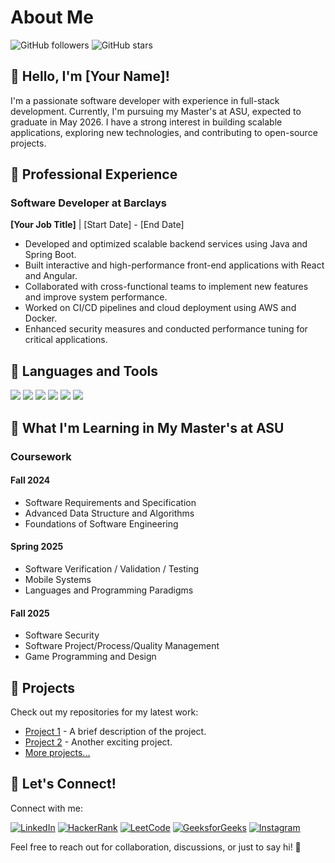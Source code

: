 # About Me

![GitHub followers](https://img.shields.io/github/followers/your-username?style=social)
![GitHub stars](https://img.shields.io/github/stars/your-username?style=social)

## 👋 Hello, I'm [Your Name]!

I'm a passionate software developer with experience in full-stack development. Currently, I'm pursuing my Master's at ASU, expected to graduate in May 2026. I have a strong interest in building scalable applications, exploring new technologies, and contributing to open-source projects.

## 💼 Professional Experience

### Software Developer at Barclays
**[Your Job Title]** | [Start Date] - [End Date]
- Developed and optimized scalable backend services using Java and Spring Boot.
- Built interactive and high-performance front-end applications with React and Angular.
- Collaborated with cross-functional teams to implement new features and improve system performance.
- Worked on CI/CD pipelines and cloud deployment using AWS and Docker.
- Enhanced security measures and conducted performance tuning for critical applications.

## 🚀 Languages and Tools

<p align="left">
  <img src="https://img.shields.io/badge/Python-3776AB?style=for-the-badge&logo=python&logoColor=white"/>
  <img src="https://img.shields.io/badge/C%23-239120?style=for-the-badge&logo=c-sharp&logoColor=white"/>
  <img src="https://img.shields.io/badge/Java-007396?style=for-the-badge&logo=java&logoColor=white"/>
  <img src="https://img.shields.io/badge/Git-F05032?style=for-the-badge&logo=git&logoColor=white"/>
  <img src="https://img.shields.io/badge/PostgreSQL-336791?style=for-the-badge&logo=postgresql&logoColor=white"/>
  <img src="https://img.shields.io/badge/MySQL-4479A1?style=for-the-badge&logo=mysql&logoColor=white"/>
</p>

## 🌱 What I'm Learning in My Master's at ASU

### Coursework

#### Fall 2024
- Software Requirements and Specification
- Advanced Data Structure and Algorithms
- Foundations of Software Engineering

#### Spring 2025
- Software Verification / Validation / Testing
- Mobile Systems
- Languages and Programming Paradigms

#### Fall 2025
- Software Security
- Software Project/Process/Quality Management
- Game Programming and Design

## 🎯 Projects

Check out my repositories for my latest work:
- [Project 1](https://github.com/your-username/project1) - A brief description of the project.
- [Project 2](https://github.com/your-username/project2) - Another exciting project.
- [More projects...](https://github.com/your-username)

## 🤝 Let's Connect!

Connect with me:

[![LinkedIn](https://img.shields.io/badge/LinkedIn-blue?logo=linkedin&logoColor=white)](https://linkedin.com/in/your-profile)
[![HackerRank](https://img.shields.io/badge/HackerRank-282C34?logo=hackerrank&logoColor=00EA64)](https://www.hackerrank.com/your-profile)
[![LeetCode](https://img.shields.io/badge/LeetCode-FFA116?logo=leetcode&logoColor=black)](https://leetcode.com/your-profile)
[![GeeksforGeeks](https://img.shields.io/badge/GeeksforGeeks-2F8D46?logo=geeksforgeeks&logoColor=white)](https://www.geeksforgeeks.org/your-profile)
[![Instagram](https://img.shields.io/badge/Instagram-E4405F?logo=instagram&logoColor=white)](https://instagram.com/your-profile)

Feel free to reach out for collaboration, discussions, or just to say hi! 🚀
